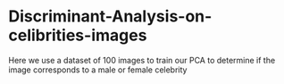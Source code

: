 # Discriminant-Analysis-on-celibrities-images
Here we use a dataset of 100 images to train our PCA to determine if the image corresponds to a male or female celebrity
